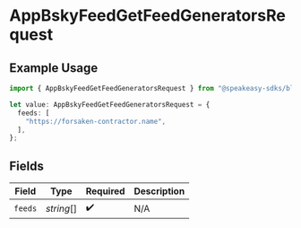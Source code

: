 # AppBskyFeedGetFeedGeneratorsRequest

## Example Usage

```typescript
import { AppBskyFeedGetFeedGeneratorsRequest } from "@speakeasy-sdks/bluesky/models/operations";

let value: AppBskyFeedGetFeedGeneratorsRequest = {
  feeds: [
    "https://forsaken-contractor.name",
  ],
};
```

## Fields

| Field              | Type               | Required           | Description        |
| ------------------ | ------------------ | ------------------ | ------------------ |
| `feeds`            | *string*[]         | :heavy_check_mark: | N/A                |